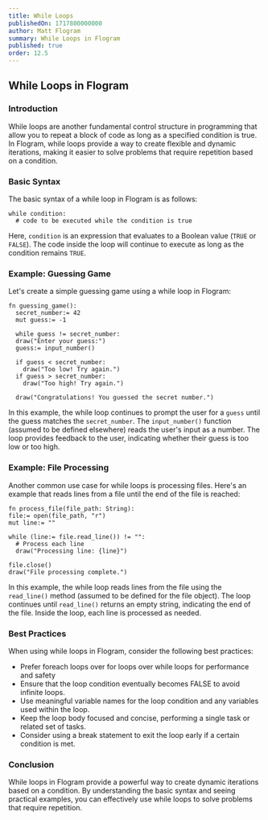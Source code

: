 ```yaml
---
title: While Loops
publishedOn: 1717800000000
author: Matt Flogram
summary: While Loops in Flogram
published: true
order: 12.5
---
```


<h2>While Loops in Flogram</h2>

<h3>Introduction </h3>

While loops are another fundamental control structure in programming that allow you to repeat a block of code as long as a specified condition is true. In Flogram, while loops provide a way to create flexible and dynamic iterations, making it easier to solve problems that require repetition based on a condition.


<h3>Basic Syntax </h3>

The basic syntax of a while loop in Flogram is as follows:

```
while condition:
  # code to be executed while the condition is true
```

Here, `condition` is an expression that evaluates to a Boolean value (`TRUE` or `FALSE`). The code inside the loop will continue to execute as long as the condition remains `TRUE`.


<h3>Example: Guessing Game </h3>

Let's create a simple guessing game using a while loop in Flogram:
```
fn guessing_game():
  secret_number:= 42
  mut guess:= -1

  while guess != secret_number:
  draw("Enter your guess:")
  guess:= input_number()

  if guess < secret_number:
    draw("Too low! Try again.")
  if guess > secret_number:
    draw("Too high! Try again.")

  draw("Congratulations! You guessed the secret number.")
```

In this example, the while loop continues to prompt the user for a `guess` until the guess matches the `secret_number`. The `input_number()` function (assumed to be defined elsewhere) reads the user's input as a number. The loop provides feedback to the user, indicating whether their guess is too low or too high.

<h3>Example: File Processing </h3>

Another common use case for while loops is processing files. Here's an example that reads lines from a file until the end of the file is reached:

```
fn process_file(file_path: String):
file:= open(file_path, "r")
mut line:= ""

while (line:= file.read_line()) != "":
  # Process each line
  draw("Processing line: {line}")

file.close()
draw("File processing complete.")
```

In this example, the while loop reads lines from the file using the `read_line()` method (assumed to be defined for the file object). The loop continues until `read_line()` returns an empty string, indicating the end of the file. Inside the loop, each line is processed as needed.


<h3>Best Practices </h3>

When using while loops in Flogram, consider the following best practices:
- Prefer foreach loops over for loops over while loops for performance and safety
- Ensure that the loop condition eventually becomes FALSE to avoid infinite loops.
- Use meaningful variable names for the loop condition and any variables used within the loop.
- Keep the loop body focused and concise, performing a single task or related set of tasks.
- Consider using a break statement to exit the loop early if a certain condition is met.

<h3>Conclusion </h3>

While loops in Flogram provide a powerful way to create dynamic iterations based on a condition.
By understanding the basic syntax and seeing practical examples, you can effectively use while loops to solve problems that require repetition.
